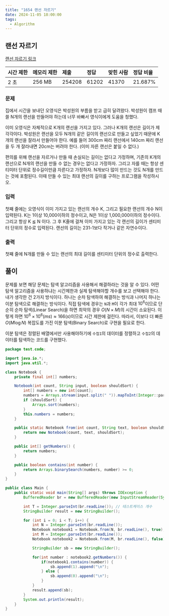 ```yaml
---
title: "1654 랜선 자르기"
date: 2024-11-05 18:00:00
tags: 
  - Algorithm
---
```



## 랜선 자르기
[랜선 자르기 링크](https://www.acmicpc.net/problem/1654)

| 시간 제한 | 메모리 제한 | 제출     | 정답    | 맞힌 사람 | 정답 비율   |
|:------|:-------|:-------|:------|:------|:--------|
| 2 초   | 256 MB | 254208 | 61202 | 41370 | 21.687% |

### 문제

집에서 시간을 보내던 오영식은 박성원의 부름을 받고 급히 달려왔다. 
박성원이 캠프 때 쓸 N개의 랜선을 만들어야 하는데 너무 바빠서 영식이에게 도움을 청했다. <br>

이미 오영식은 자체적으로 K개의 랜선을 가지고 있다. 
그러나 K개의 랜선은 길이가 제각각이다. 
박성원은 랜선을 모두 N개의 같은 길이의 랜선으로 만들고 싶었기 때문에 K개의 랜선을 잘라서 만들어야 한다. 
예를 들어 300cm 짜리 랜선에서 140cm 짜리 랜선을 두 개 잘라내면 20cm는 버려야 한다. (이미 자른 랜선은 붙일 수 없다.) <br>

편의를 위해 랜선을 자르거나 만들 때 손실되는 길이는 없다고 가정하며, 기존의 K개의 랜선으로 N개의 랜선을 만들 수 없는 경우는 없다고 가정하자. 
그리고 자를 때는 항상 센티미터 단위로 정수길이만큼 자른다고 가정하자. 
N개보다 많이 만드는 것도 N개를 만드는 것에 포함된다. 
이때 만들 수 있는 최대 랜선의 길이를 구하는 프로그램을 작성하시오.

### 입력

첫째 줄에는 오영식이 이미 가지고 있는 랜선의 개수 K, 그리고 필요한 랜선의 개수 N이 입력된다. 
K는 1이상 10,000이하의 정수이고, N은 1이상 1,000,000이하의 정수이다. 
그리고 항상 K ≦ N 이다. 그 후 K줄에 걸쳐 이미 가지고 있는 각 랜선의 길이가 센티미터 단위의 정수로 입력된다. 
랜선의 길이는 231-1보다 작거나 같은 자연수이다.

### 출력

첫째 줄에 N개를 만들 수 있는 랜선의 최대 길이를 센티미터 단위의 정수로 출력한다.

## 풀이

문제를 보면 해당 문제는 탐색 알고리즘을 사용해서 해결하라는 것을 알 수 있다.
어떤 탐색 알고리즘을 사용하냐는 시간제한과 실제 탐색해야할 개수를 보고 선택해야 한다.
내가 생각한 건 2가지 방식이다.
하나는 순차 탐색하여 해결하는 방식과 나머지 하나는 이분 탐색으로 해결하는 방식이다.
직접 탐색에 경우는 `N`과 `M`이 각가 최대 $10^6$이므로 단순히 순차 탐색(Linear Search)을 하면 최악의 경우 $O(N \times M)$의 시간이 소요된다.
이렇게 하면 $10^6 \times 10^6(ms) \approx 166(s)$이므로 시간 제한에 걸린다.
따라서, 이보다 더 빠른 $O(M \log N)$ 복잡도를 가진 이분 탐색(Binary Search)로 구현을 필요로 한다.

이분 탐색은 정렬된 배열에서만 사용해야하기에 `수첩1`의 데이터를 정렬하고 `수첩2`의 데이터를 탐색하는 코드를 구현했다.


```java
package test.code;

import java.io.*;
import java.util.*;

class Notebook {
    private final int[] numbers;

    Notebook(int count, String input, boolean shouldSort) {
        int[] numbers = new int[count];
        numbers = Arrays.stream(input.split(" ")).mapToInt(Integer::parseInt).toArray();
        if (shouldSort) {
            Arrays.sort(numbers);
        }
        this.numbers = numbers;
    }

    public static Notebook from(int count, String text, boolean shouldSort) {
        return new Notebook(count, text, shouldSort);
    }

    public int[] getNumbers() {
        return numbers;
    }

    public boolean contains(int number) {
        return Arrays.binarySearch(numbers, number) >= 0;
    }
}

public class Main {
    public static void main(String[] args) throws IOException {
        BufferedReader br = new BufferedReader(new InputStreamReader(System.in));

        int T = Integer.parseInt(br.readLine()); // 테스트케이스 개수
        StringBuilder result = new StringBuilder();

        for (int i = 0; i < T; i++) {
            int N = Integer.parseInt(br.readLine());
            Notebook notebook1 = Notebook.from(N, br.readLine(), true);// 수첩 1
            int M = Integer.parseInt(br.readLine());
            Notebook notebook2 = Notebook.from(M, br.readLine(), false);// 수첩 2

            StringBuilder sb = new StringBuilder();

            for(int number : notebook2.getNumbers()) {
                if(notebook1.contains(number)) {
                    sb.append(1).append("\n");
                } else {
                    sb.append(0).append("\n");
                }
            }
            result.append(sb);
        }
        System.out.println(result);
    }
}
```